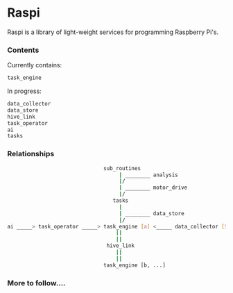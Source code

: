 # Raspi 
Raspi is a library of light-weight services for programming Raspberry Pi's.

### Contents
Currently contains:
```bash
task_engine
```

In progress:
```bash
data_collector
data_store
hive_link
task_operator
ai
tasks
```

### Relationships
```bash                              
                               sub_routines 
                                    | ________ analysis
                                    |/   
                                    | ________ motor_drive
                                    |/
                                  tasks
                                    |
                                    | ________ data_store
                                    |/
ai _____> task_operator _____> task_engine [a] <_____ data_collector [Sensors]
                                   ||   
                                   ||
                                hive_link
                                   ||
                                   ||
                               task_engine [b, ...]
```
### More to follow....